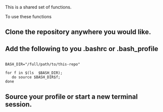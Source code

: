 This is a shared set of functions.  


To use these functions

##  Clone the repository anywhere you would like. 
##  Add the following to you .bashrc or .bash_profile

```

BASH_DIR="/full/path/to/this-repo"

for f in $(ls  $BASH_DIR);
   do source $BASH_DIR$f;
done

```

##  Source your profile or start a new terminal session.
